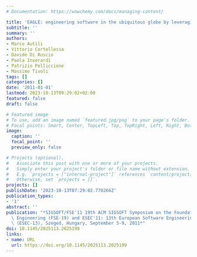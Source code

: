 ```yaml
---
# Documentation: https://wowchemy.com/docs/managing-content/

title: 'EAGLE: engineering software in the ubiquitous globe by leveraging uncErtainty'
subtitle: ''
summary: ''
authors:
- Marco Autili
- Vittorio Cortellessa
- Davide Di Ruscio
- Paola Inverardi
- Patrizio Pelliccione
- Massimo Tivoli
tags: []
categories: []
date: '2011-01-01'
lastmod: 2023-10-13T09:29:02+02:00
featured: false
draft: false

# Featured image
# To use, add an image named `featured.jpg/png` to your page's folder.
# Focal points: Smart, Center, TopLeft, Top, TopRight, Left, Right, BottomLeft, Bottom, BottomRight.
image:
  caption: ''
  focal_point: ''
  preview_only: false

# Projects (optional).
#   Associate this post with one or more of your projects.
#   Simply enter your project's folder or file name without extension.
#   E.g. `projects = ["internal-project"]` references `content/project/deep-learning/index.md`.
#   Otherwise, set `projects = []`.
projects: []
publishDate: '2023-10-13T07:29:02.770266Z'
publication_types:
- '1'
abstract: ''
publication: "*SIGSOFT/FSE'11 19th ACM SIGSOFT Symposium on the Foundations of Software\
  \ Engineering (FSE-19) and ESEC'11: 13th European Software Engineering Conference\
  \ (ESEC-13), Szeged, Hungary, September 5-9, 2011*"
doi: 10.1145/2025113.2025199
links:
- name: URL
  url: https://doi.org/10.1145/2025113.2025199
---
```

